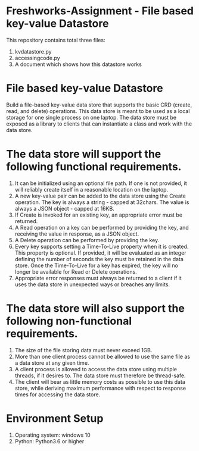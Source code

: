 # Freshworks-Assignment - File based key-value Datastore
This repository contains total three files:
1. kvdatastore.py
2. accessingcode.py
3. A document which shows how this datastore works

# File based key-value Datastore
Build a file-based key-value data store that supports the basic CRD (create, read, and delete) operations. This data store is meant to be used as a local storage for one single process on one laptop. The data store must be exposed as a library to clients that can instantiate a class and work with the data store.

# The data store will support the following functional requirements.
1. It can be initialized using an optional file path. If one is not provided, it will reliably create itself in a reasonable location on the laptop.
2. A new key-value pair can be added to the data store using the Create operation. The key is always a string - capped at 32chars. The value is always a JSON object - capped at 16KB.
3. If Create is invoked for an existing key, an appropriate error must be returned.
4. A Read operation on a key can be performed by providing the key, and receiving the value in response, as a JSON object.
5. A Delete operation can be performed by providing the key.
6. Every key supports setting a Time-To-Live property when it is created. This property is optional. If provided, it will be evaluated as an integer defining the number of seconds  the key must be retained in the data store. Once the Time-To-Live for a key has expired, the key will no longer be available for Read or Delete operations.
7. Appropriate error responses must always be returned to a client if it uses the data store in unexpected ways or breaches any limits.
# The data store will also support the following non-functional requirements.
1. The size of the file storing data must never exceed 1GB.
2. More than one client process cannot be allowed to use the same file as a data store at any given time.
3. A client process is allowed to access the data store using multiple threads, if it desires to. The data store must therefore be thread-safe.
4. The client will bear as little memory costs as possible to use this data store, while deriving maximum performance with respect to response times for accessing the data store.
# Environment Setup
1. Operating system: windows 10
2. Python: Python3.6 or higher
